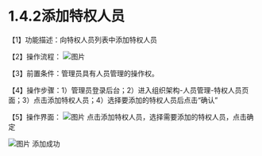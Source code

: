 # 1.4.2添加特权人员

【1】功能描述：向特权人员列表中添加特权人员

【2】操作流程：
![图片](~@img/1/1.4.2_p1.png)

【3】前置条件：管理员具有人员管理的操作权。

【4】操作步骤：1）管理员登录后台；2）进入组织架构-人员管理-特权人员页面；3）点击添加特权人员；4）选择要添加的特权人员后点击“确认”

【5】操作界面：
![图片](~@img/1/1.4.2_p2.png)
点击添加特权人员，选择需要添加的特权人员，点击确定

![图片](~@img/1/1.4.2_p3.png)
添加成功